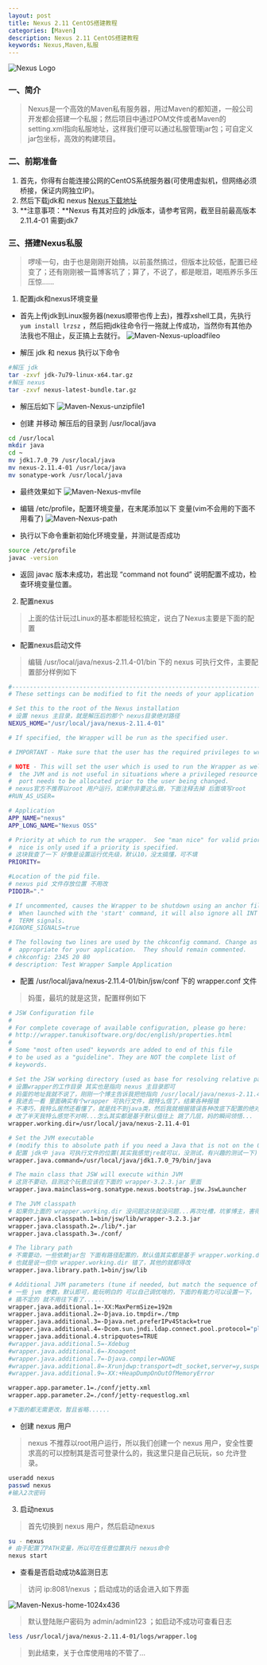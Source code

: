 ```yaml
---
layout: post
title: Nexus 2.11 CentOS搭建教程
categories: [Maven]
description: Nexus 2.11 CentOS搭建教程
keywords: Nexus,Maven,私服
---
```


![Nexus Logo](http://cdn.mritd.me/markdown/Maven-Nexus-logo.png)

### 一、简介

> Nexus是一个高效的Maven私有服务器，用过Maven的都知道，一般公司开发都会搭建一个私服；然后项目中通过POM文件或者Maven的setting.xml指向私服地址，这样我们便可以通过私服管理jar包；可自定义jar包坐标，高效的构建项目。

<!--more-->

### 二、前期准备

1. 首先，你得有台能连接公网的CentOS系统服务器(可使用虚拟机，但网络必须桥接，保证内网独立IP)。
2. 然后下载jdk和 nexus   [Nexus下载地址](http://apache.fayea.com/maven/maven-3/)
3. **注意事项：**Nexus 有其对应的 jdk版本，请参考官网，截至目前最高版本2.11.4-01 需要jdk7

### 三、搭建Nexus私服

> 啰嗦一句，由于也是刚刚开始搞，以前虽然搞过，但版本比较低，配置已经变了；还有刚刚被一篇博客坑了；算了，不说了，都是眼泪，喝瓶养乐多压压惊......

1. 配置jdk和nexus环境变量

- 首先上传jdk到Linux服务器(nexus顺带也传上去)，推荐xshell工具，先执行 `yum install lrzsz` ，然后把jdk往命令行一拖就上传成功，当然你有其他办法我也不阻止，反正搞上去就行。
  ![Maven-Nexus-uploadfileo](http://cdn.mritd.me/markdown/Maven-Nexus-uploadfileo.png)

- 解压 jdk 和 nexus 执行以下命令

``` bash
#解压 jdk
tar -zxvf jdk-7u79-linux-x64.tar.gz
#解压 nexus
tar -zxvf nexus-latest-bundle.tar.gz
```

- 解压后如下
![Maven-Nexus-unzipfile1](http://cdn.mritd.me/markdown/Maven-Nexus-unzipfile1.png)

- 创建 并移动 解压后的目录到 /usr/local/java
``` bash
cd /usr/local
mkdir java
cd ~
mv jdk1.7.0_79 /usr/local/java
mv nexus-2.11.4-01 /usr/loca/java
mv sonatype-work /usr/local/java
```

- 最终效果如下
![Maven-Nexus-mvfile](http://cdn.mritd.me/markdown/Maven-Nexus-mvfile.png)

- 编辑 /etc/profile，配置环境变量，在末尾添加以下 变量(vim不会用的下面不用看了)
![Maven-Nexus-path](http://cdn.mritd.me/markdown/Maven-Nexus-path.png)

- 执行以下命令重新初始化环境变量，并测试是否成功

``` bash
source /etc/profile
javac -version
```

- 返回 javac 版本未成功，若出现 “command not found” 说明配置不成功，检查环境变量位置。

2. 配置nexus

> 上面的估计玩过Linux的基本都能轻松搞定，说白了Nexus主要是下面的配置

- 配置nexus启动文件

> 编辑 /usr/local/java/nexus-2.11.4-01/bin 下的 nexus 可执行文件，主要配置部分样例如下

``` bash
#-----------------------------------------------------------------------------
# These settings can be modified to fit the needs of your application

# Set this to the root of the Nexus installation
# 设置 nexus 主目录，就是解压后的那个 nexus目录绝对路径
NEXUS_HOME="/usr/local/java/nexus-2.11.4-01"

# If specified, the Wrapper will be run as the specified user.

# IMPORTANT - Make sure that the user has the required privileges to write into the Nexus installation directory.

# NOTE - This will set the user which is used to run the Wrapper as well as
#  the JVM and is not useful in situations where a privileged resource or
#  port needs to be allocated prior to the user being changed.
# nexus官方不推荐以root 用户运行，如果你非要这么做，下面注释去掉 后面填写root
#RUN_AS_USER=

# Application
APP_NAME="nexus"
APP_LONG_NAME="Nexus OSS"

# Priority at which to run the wrapper.  See "man nice" for valid priorities.
#  nice is only used if a priority is specified.
# 这块我查了一下 好像是设置运行优先级，默认10，没太搞懂，可不填
PRIORITY=

#Location of the pid file.
# nexus pid 文件存放位置 不用改
PIDDIR="."

# If uncommented, causes the Wrapper to be shutdown using an anchor file.
#  When launched with the 'start' command, it will also ignore all INT and
#  TERM signals.
#IGNORE_SIGNALS=true

# The following two lines are used by the chkconfig command. Change as is
#  appropriate for your application.  They should remain commented.
# chkconfig: 2345 20 80
# description: Test Wrapper Sample Application
```
-  配置 /usr/local/java/nexus-2.11.4-01/bin/jsw/conf 下的 wrapper.conf 文件

> 妈蛋，最坑的就是这货，配置样例如下

``` bash
# JSW Configuration file
#
# For complete coverage of available configuration, please go here:
# http://wrapper.tanukisoftware.org/doc/english/properties.html
#
# Some "most often used" keywords are added to end of this file
# to be used as a "guideline". They are NOT the complete list of
# keywords.

# Set the JSW working directory (used as base for resolving relative paths)
# 设置wrapper的工作目录 其实也是指向 nexus 主目录即可
# 妈蛋的地址我就不说了，刚刚一个博主告诉我把他指向 /usr/local/java/nexus-2.11.4-01/bin/jsw/linux-x86-64
# 我进去一看 里面确实有个wrapper 可执行文件，就特么信了，结果各种报错
# 不凑巧，我特么居然还看懂了，就是找不到java类，然后我就根据错误各种改底下配置的绝对路径
# 改了半天我特么感觉不对啊...怎么其实都是基于默认值往上 跳了几层，妈的瞬间领悟...
wrapper.working.dir=/usr/local/java/nexus-2.11.4-01

# Set the JVM executable
# (modify this to absolute path if you need a Java that is not on the OS path)
# 配置 jdk中 java 可执行文件的位置(其实我感觉jre就可以，没测试，有兴趣的测试一下)
wrapper.java.command=/usr/local/java/jdk1.7.0_79/bin/java

# The main class that JSW will execute within JVM
# 这货不要动，目测这个玩意应该在下面的 wrapper-3.2.3.jar 里面
wrapper.java.mainclass=org.sonatype.nexus.bootstrap.jsw.JswLauncher

# The JVM classpath
# 如果你上面的 wrapper.working.dir 没问题这块就没问题...再次吐槽，坑爹博主，害得我第一次把这都改成绝对路径了
wrapper.java.classpath.1=bin/jsw/lib/wrapper-3.2.3.jar
wrapper.java.classpath.2=./lib/*.jar
wrapper.java.classpath.3=./conf/

# The library path
# 不需要动，一些依赖jar包 下面有路径配置的，默认值其实都是基于 wrapper.working.dir 的
# 也就是说一但你 wrapper.working.dir 错了，其他的就都得改
wrapper.java.library.path.1=bin/jsw/lib

# Additional JVM parameters (tune if needed, but match the sequence of numbers!)
# 一些 jvm 参数，默认即可，能玩明白的 可以自己调优啥的，下面的有能力可以设置一下，
# 搞不定的 就不用往下看了......
wrapper.java.additional.1=-XX:MaxPermSize=192m
wrapper.java.additional.2=-Djava.io.tmpdir=./tmp
wrapper.java.additional.3=-Djava.net.preferIPv4Stack=true
wrapper.java.additional.4=-Dcom.sun.jndi.ldap.connect.pool.protocol="plain ssl"
wrapper.java.additional.4.stripquotes=TRUE
#wrapper.java.additional.5=-Xdebug
#wrapper.java.additional.6=-Xnoagent
#wrapper.java.additional.7=-Djava.compiler=NONE
#wrapper.java.additional.8=-Xrunjdwp:transport=dt_socket,server=y,suspend=y,address=8000
#wrapper.java.additional.9=-XX:+HeapDumpOnOutOfMemoryError

wrapper.app.parameter.1=./conf/jetty.xml
wrapper.app.parameter.2=./conf/jetty-requestlog.xml

#下面的都无需更改，暂且省略......
```

- 创建 nexus 用户

> nexus 不推荐以root用户运行，所以我们创建一个 nexus 用户，安全性要求高的可以控制其是否可登录什么的，我这里只是自己玩玩，so 允许登录。

``` bash
useradd nexus
passwd nexus
#输入2次密码
```

3. 启动nexus

> 首先切换到 nexus 用户，然后启动nexus

``` bash
su - nexus
# 由于配置了PATH变量，所以可在任意位置执行 nexus命令
nexus start
```

- 查看是否启动成功&监测日志

> 访问 ip:8081/nexus ；启动成功的话会进入如下界面

![Maven-Nexus-home-1024x436](http://cdn.mritd.me/markdown/Maven-Nexus-home-1024x436.png)

> 默认登陆账户密码为  admin/admin123 ；如启动不成功可查看日志

``` bash
less /usr/local/java/nexus-2.11.4-01/logs/wrapper.log
```

> 到此结束，关于仓库使用啥的不管了…
